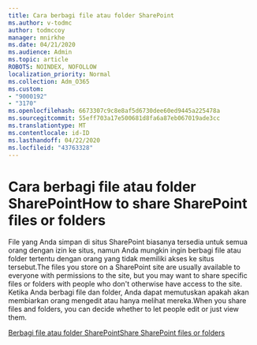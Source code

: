 ```yaml
---
title: Cara berbagi file atau folder SharePoint
ms.author: v-todmc
author: todmccoy
manager: mnirkhe
ms.date: 04/21/2020
ms.audience: Admin
ms.topic: article
ROBOTS: NOINDEX, NOFOLLOW
localization_priority: Normal
ms.collection: Adm_O365
ms.custom:
- "9000192"
- "3170"
ms.openlocfilehash: 6673307c9c8e8af5d6730dee60ed9445a225478a
ms.sourcegitcommit: 55eff703a17e500681d8fa6a87eb067019ade3cc
ms.translationtype: MT
ms.contentlocale: id-ID
ms.lasthandoff: 04/22/2020
ms.locfileid: "43763328"
---
```

# <a name="how-to-share-sharepoint-files-or-folders"></a><span data-ttu-id="acfef-102">Cara berbagi file atau folder SharePoint</span><span class="sxs-lookup"><span data-stu-id="acfef-102">How to share SharePoint files or folders</span></span>

<span data-ttu-id="acfef-103">File yang Anda simpan di situs SharePoint biasanya tersedia untuk semua orang dengan izin ke situs, namun Anda mungkin ingin berbagi file atau folder tertentu dengan orang yang tidak memiliki akses ke situs tersebut.</span><span class="sxs-lookup"><span data-stu-id="acfef-103">The files you store on a SharePoint site are usually available to everyone with permissions to the site, but you may want to share specific files or folders with people who don't otherwise have access to the site.</span></span> <span data-ttu-id="acfef-104">Ketika Anda berbagi file dan folder, Anda dapat memutuskan apakah akan membiarkan orang mengedit atau hanya melihat mereka.</span><span class="sxs-lookup"><span data-stu-id="acfef-104">When you share files and folders, you can decide whether to let people edit or just view them.</span></span>

[<span data-ttu-id="acfef-105">Berbagi file atau folder SharePoint</span><span class="sxs-lookup"><span data-stu-id="acfef-105">Share SharePoint files or folders</span></span>](https://support.office.com/article/1fe37332-0f9a-4719-970e-d2578da4941c)